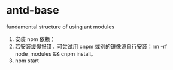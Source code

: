 # antd-base
fundamental structure of using ant modules

1. 安装 npm 依赖；
2. 若安装缓慢报错，可尝试用 cnpm 或别的镜像源自行安装：rm -rf node_modules && cnpm install。
3. npm start 
